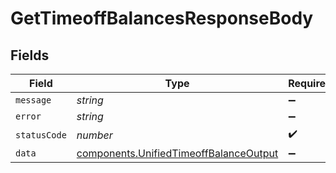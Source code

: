 # GetTimeoffBalancesResponseBody


## Fields

| Field                                                                                            | Type                                                                                             | Required                                                                                         | Description                                                                                      |
| ------------------------------------------------------------------------------------------------ | ------------------------------------------------------------------------------------------------ | ------------------------------------------------------------------------------------------------ | ------------------------------------------------------------------------------------------------ |
| `message`                                                                                        | *string*                                                                                         | :heavy_minus_sign:                                                                               | N/A                                                                                              |
| `error`                                                                                          | *string*                                                                                         | :heavy_minus_sign:                                                                               | N/A                                                                                              |
| `statusCode`                                                                                     | *number*                                                                                         | :heavy_check_mark:                                                                               | N/A                                                                                              |
| `data`                                                                                           | [components.UnifiedTimeoffBalanceOutput](../../models/components/unifiedtimeoffbalanceoutput.md) | :heavy_minus_sign:                                                                               | N/A                                                                                              |